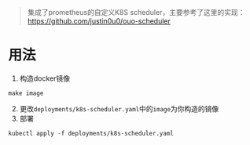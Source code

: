 > 集成了prometheus的自定义K8S scheduler，主要参考了这里的实现：https://github.com/justin0u0/ouo-scheduler

# 用法

1. 构造docker镜像
  ```
  make image
  ```
2. 更改`deployments/k8s-scheduler.yaml`中的`image`为你构造的镜像
3. 部署
  ```
  kubectl apply -f deployments/k8s-scheduler.yaml
  ```
